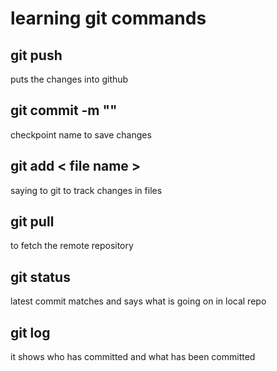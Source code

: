 #  learning git commands
## git push
puts the changes into github

## git commit -m ""
checkpoint name to save changes

## git add < file name >
saying to git to track changes in files

## git pull 
to fetch the remote repository

## git status
latest commit matches and says what is going on in local repo

## git log 
it shows who has committed and what has been committed
